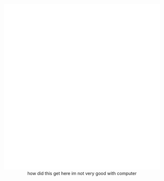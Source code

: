 <div align="center">
    <div>
        <img alt="cat ascii art" src="ohno.svg"/>
    </div>
    how did this get here im not very good with computer
</div>
